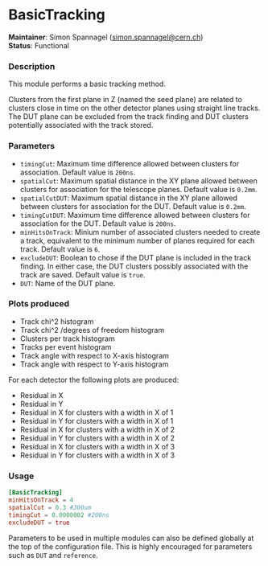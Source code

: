 # BasicTracking
**Maintainer**: Simon Spannagel (<simon.spannagel@cern.ch>)   
**Status**: Functional   

### Description
This module performs a basic tracking method.

Clusters from the first plane in Z (named the seed plane) are related to clusters close in time on the other detector planes using straight line tracks. The DUT plane can be excluded from the track finding and DUT clusters potentially associated with the track stored.

### Parameters
* `timingCut`: Maximum time difference allowed between clusters for association. Default value is `200ns`.
* `spatialCut`: Maximum spatial distance in the XY plane allowed between clusters for association for the telescope planes. Default value is `0.2mm`.
* `spatialCutDUT`: Maximum spatial distance in the XY plane allowed between clusters for association for the DUT. Default value is `0.2mm`.
* `timingCutDUT`: Maximum time difference allowed between clusters for association for the DUT. Default value is `200ns`.
* `minHitsOnTrack`: Minium number of associated clusters needed to create a track, equivalent to the minimum number of planes required for each track. Default value is `6`.
* `excludeDUT`: Boolean to chose if the DUT plane is included in the track finding. In either case, the DUT clusters possibly associated with the track are saved. Default value is `true`.
* `DUT`: Name of the DUT plane.

### Plots produced
* Track chi^2 histogram
* Track chi^2 /degrees of freedom histogram
* Clusters per track histogram
* Tracks per event histogram
* Track angle with respect to X-axis histogram
* Track angle with respect to Y-axis histogram

For each detector the following plots are produced:

* Residual in X
* Residual in Y
* Residual in X for clusters with a width in X of 1
* Residual in Y for clusters with a width in X of 1
* Residual in X for clusters with a width in X of 2
* Residual in Y for clusters with a width in X of 2
* Residual in X for clusters with a width in X of 3
* Residual in Y for clusters with a width in X of 3

### Usage
```toml
[BasicTracking]
minHitsOnTrack = 4
spatialCut = 0.3 #300um
timingCut = 0.0000002 #200ns
excludeDUT = true
```
Parameters to be used in multiple modules can also be defined globally at the top of the configuration file. This is highly encouraged for parameters such as `DUT` and `reference`.
